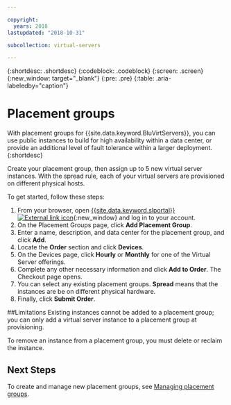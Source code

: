 ```yaml
---

copyright:
  years: 2018
lastupdated: "2018-10-31"

subcollection: virtual-servers

---
```


{:shortdesc: .shortdesc}
{:codeblock: .codeblock}
{:screen: .screen}
{:new_window: target="_blank"}
{:pre: .pre}
{:table: .aria-labeledby="caption"}


# Placement groups

With placement groups for {{site.data.keyword.BluVirtServers}}, you can use public instances to build for high availability within a data center, or provide an additional level of fault tolerance within a larger deployment.
{:shortdesc}

Create your placement group, then assign up to 5 new virtual server instances. With the spread rule, each of your virtual servers are provisioned on different physical hosts.

To get started, follow these steps:

1. From your browser, open [{{site.data.keyword.slportal}} ![External link icon](../icons/launch-glyph.svg "External link icon")](https://control.softlayer.com/){:new_window} and log in to your account.
2. On the Placement Groups page, click **Add Placement Group**.
3. Enter a name, description, and data center for the placement group, and click **Add**.
4. Locate the **Order** section and click **Devices**.
5. On the Devices page, click **Hourly** or **Monthly** for one of the Virtual Server offerings.
6. Complete any other necessary information and click **Add to Order**. The Checkout page opens.
7. You can select any existing placement groups. **Spread** means that the instances are be on different physical hardware.
8. Finally, click **Submit Order**.

##Limitations
Existing instances cannot be added to a placement group; you can only add a virtual server instance to a placement group at provisioning.

To remove an instance from a placement group, you must delete or reclaim the instance.

## Next Steps

To create and manage new placement groups, see [Managing placement groups](/docs/vsi?topic=virtual-servers-vsi_managing_placegroup).
